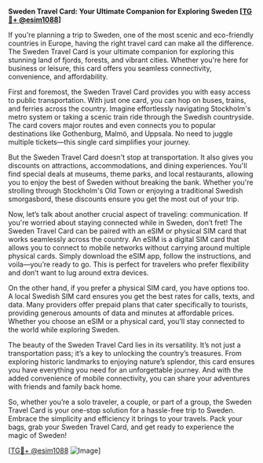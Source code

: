 **Sweden Travel Card: Your Ultimate Companion for Exploring Sweden [[TG💪+ @esim1088](https://t.me/s/esim1088)]**

If you're planning a trip to Sweden, one of the most scenic and eco-friendly countries in Europe, having the right travel card can make all the difference. The Sweden Travel Card is your ultimate companion for exploring this stunning land of fjords, forests, and vibrant cities. Whether you're here for business or leisure, this card offers you seamless connectivity, convenience, and affordability.

First and foremost, the Sweden Travel Card provides you with easy access to public transportation. With just one card, you can hop on buses, trains, and ferries across the country. Imagine effortlessly navigating Stockholm's metro system or taking a scenic train ride through the Swedish countryside. The card covers major routes and even connects you to popular destinations like Gothenburg, Malmö, and Uppsala. No need to juggle multiple tickets—this single card simplifies your journey.

But the Sweden Travel Card doesn't stop at transportation. It also gives you discounts on attractions, accommodations, and dining experiences. You'll find special deals at museums, theme parks, and local restaurants, allowing you to enjoy the best of Sweden without breaking the bank. Whether you're strolling through Stockholm's Old Town or enjoying a traditional Swedish smorgasbord, these discounts ensure you get the most out of your trip.

Now, let’s talk about another crucial aspect of traveling: communication. If you're worried about staying connected while in Sweden, don’t fret! The Sweden Travel Card can be paired with an eSIM or physical SIM card that works seamlessly across the country. An eSIM is a digital SIM card that allows you to connect to mobile networks without carrying around multiple physical cards. Simply download the eSIM app, follow the instructions, and voila—you’re ready to go. This is perfect for travelers who prefer flexibility and don’t want to lug around extra devices.

On the other hand, if you prefer a physical SIM card, you have options too. A local Swedish SIM card ensures you get the best rates for calls, texts, and data. Many providers offer prepaid plans that cater specifically to tourists, providing generous amounts of data and minutes at affordable prices. Whether you choose an eSIM or a physical card, you’ll stay connected to the world while exploring Sweden.

The beauty of the Sweden Travel Card lies in its versatility. It’s not just a transportation pass; it’s a key to unlocking the country’s treasures. From exploring historic landmarks to enjoying nature’s splendor, this card ensures you have everything you need for an unforgettable journey. And with the added convenience of mobile connectivity, you can share your adventures with friends and family back home.

So, whether you’re a solo traveler, a couple, or part of a group, the Sweden Travel Card is your one-stop solution for a hassle-free trip to Sweden. Embrace the simplicity and efficiency it brings to your travels. Pack your bags, grab your Sweden Travel Card, and get ready to experience the magic of Sweden!

[[TG💪+ @esim1088](https://t.me/s/esim1088) ![Image](https://i.postimg.cc/Y0z9fWf4/image.png)]